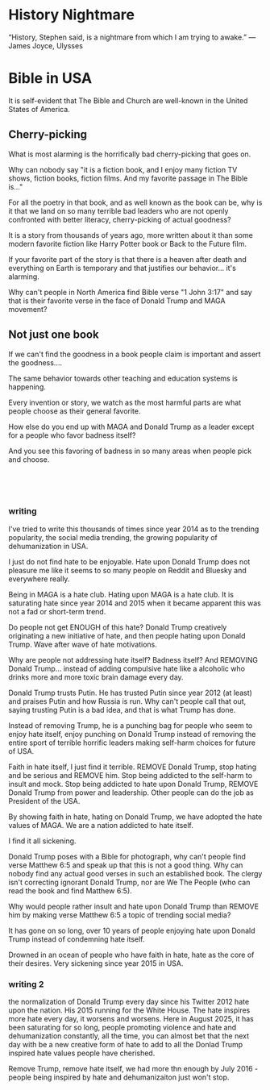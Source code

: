 # History Nightmare

“History, Stephen said, is a nightmare from which I am trying to awake.”
― James Joyce, Ulysses

# Bible in USA

It is self-evident that The Bible and Church are well-known in the United States of America.

## Cherry-picking

What is most alarming is the horrifically bad cherry-picking that goes on.

Why can nobody say "it is a fiction book, and I enjoy many fiction TV shows, fiction books, fiction films. And my favorite passage in The Bible is..."

For all the poetry in that book, and as well known as the book can be, why is it that we land on so many terrible bad leaders who are not openly confronted with better literacy, cherry-picking of actual goodness?

It is a story from thousands of years ago, more written about it than some modern favorite fiction like Harry Potter book or Back to the Future film.

If your favorite part of the story is that there is a heaven after death and everything on Earth is temporary and that justifies our behavior... it's alarming.

Why can't people in North America find Bible verse "1 John 3:17" and say that is their favorite verse in the face of Donald Trump and MAGA movement?

## Not just one book

If we can't find the goodness in a book people claim is important and assert the goodness....

The same behavior towards other teaching and education systems is happening.

Every invention or story, we watch as the most harmful parts are what people choose as their general favorite.

How else do you end up with MAGA and Donald Trump as a leader except for a people who favor badness itself?

And you see this favoring of badness in so many areas when people pick and choose.

&nbsp;

&nbsp;

### writing

I've tried to write this thousands of times since year 2014 as to the trending popularity, the social media trending, the growing popularity of dehumanization in USA.

I just do not find hate to be enjoyable. Hate upon Donald Trump does not pleasure me like it seems to so many people on Reddit and Bluesky and everywhere really.

Being in MAGA is a hate club. Hating upon MAGA is a hate club. It is saturating hate since year 2014 and 2015 when it became apparent this was not a fad or short-term trend.

Do people not get ENOUGH of this hate? Donald Trump creatively originating a new initiative of hate, and then people hating upon Donald Trump. Wave after wave of hate motivations.

Why are people not addressing hate itself? Badness itself? And REMOVING Donald Trump... instead of adding compulsive hate like a alcoholic who drinks more and more toxic brain damage every day. 

Donald Trump trusts Putin. He has trusted Putin since year 2012 (at least) and praises Putin and how Russia is run. Why can't people call that out, saying trusting Putin is a bad idea, and that is what Trump has done.

Instead of removing Trump, he is a punching bag for people who seem to enjoy hate itself, enjoy punching on Donald Trump instead of removing the entire sport of terrible horrific leaders making self-harm choices for future of USA.

Faith in hate itself, I just find it terrible. REMOVE Donald Trump, stop hating and be serious and REMOVE him. Stop being addicted to the self-harm to insult and mock. Stop being addicted to hate upon Donald Trump, REMOVE Donald Trump from power and leadership. Other people can do the job as President of the USA.

By showing faith in hate, hating on Donald Trump, we have adopted the hate values of MAGA. We are a nation addicted to hate itself.

I find it all sickening.

Donald Trump poses with a Bible for photograph, why can't people find verse Matthew 6:5 and speak up that this is not a good thing. Why can nobody find any actual good verses in such an established book. The clergy isn't correcting ignorant Donald Trump, nor are We The People (who can read the book and find Matthew 6:5).

Why would people rather insult and hate upon Donald Trump than REMOVE him by making verse Matthew 6:5 a topic of trending social media?

It has gone on so long, over 10 years of people enjoying hate upon Donald Trump instead of condemning hate itself.

Drowned in an ocean of people who have faith in hate, hate as the core of their desires. Very sickening since year 2015 in USA.

### writing 2

the normalization of Donald Trump every day since his Twitter 2012 hate upon the nation. His 2015 running for the White House. The hate inspires more hate every day, it worsens and worsens. Here in August 2025, it has been saturating for so long, people promoting violence and hate and dehumanization constantly, all the time, you can almost bet that the next day with be a new creative form of hate to add to all the Donlad Trump inspired hate values people have cherished. 

Remove Trump, remove hate itself, we had more thn enough by July 2016 - people being inspired by hate and dehumanizaiton just won't stop.
